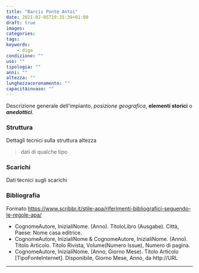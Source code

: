 ```yaml
---
title: "Barcis Ponte Antoi"
date: 2021-02-05T19:35:39+01:00
draft: true
images:
categories:
tags:
keywords: 
    - diga
condizione: ""
uso: ""
tipologia: ""
anni: ""
altezza: ""
lunghezzacoronamento: ""
capacitàinvaso: ""
---
```


Descrizione generale dell'impianto, _posizione geografica_, **elementi storici** o
**_anedottici_**.

### Struttura

Dettagli tecnici sulla struttura altezza

> dati di qualche tipo

### Scarichi

Dati tecnici sugli scarichi

### Bibliografia

Formato https://www.scribbr.it/stile-apa/riferimenti-bibliografici-seguendo-le-regole-apa/

- CognomeAutore, InizialiNome. (Anno). TitoloLibro (Ausgabe). Città, Paese: Nome casa editrice.
- CognomeAutore, InizialiNome & CognomeAutore, InizialiNome. (Anno). Titolo Articolo. Titolo Rivista, Volume(Numero Issue), Numero di pagina.
- CognomeAutore, InizialiNome. (Anno, Giorno Mese). Titolo Articolo [TipoFonteInternet]. Disponibile, Giorno Mese, Anno, da http://URL

---
